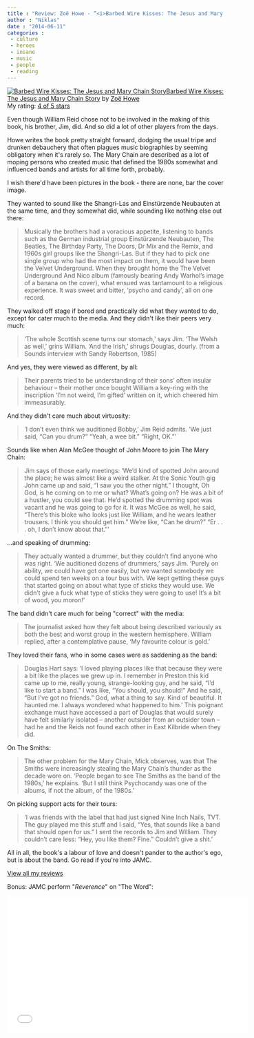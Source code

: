 ```yaml
---
title : "Review: Zoë Howe - ”<i>Barbed Wire Kisses: The Jesus and Mary Chain Story</i>”"
author : "Niklas"
date : "2014-06-11"
categories : 
 - culture
 - heroes
 - insane
 - music
 - people
 - reading
---
```


[![Barbed Wire Kisses: The Jesus and Mary Chain Story](http://d.gr-assets.com/books/1394405266m/21252921.jpg)](http://www.goodreads.com/book/show/21252921)[Barbed Wire Kisses: The Jesus and Mary Chain Story](http://www.goodreads.com/book/show/21252921) by [Zoë Howe](http://www.goodreads.com/author/show/5784274)  
My rating: [4 of 5 stars](http://www.goodreads.com/review/show/953441073)  
  
Even though William Reid chose not to be involved in the making of this book, his brother, Jim, did. And so did a lot of other players from the days.

Howe writes the book pretty straight forward, dodging the usual tripe and drunken debauchery that often plagues music biographies by seeming obligatory when it's rarely so. The Mary Chain are described as a lot of moping persons who created music that defined the 1980s somewhat and influenced bands and artists for all time forth, probably.

I wish there'd have been pictures in the book - there are none, bar the cover image.

They wanted to sound like the Shangri-Las and Einstürzende Neubauten at the same time, and they somewhat did, while sounding like nothing else out there:

> Musically the brothers had a voracious appetite, listening to bands such as the German industrial group Einstürzende Neubauten, The Beatles, The Birthday Party, The Doors, Dr Mix and the Remix, and 1960s girl groups like the Shangri-Las. But if they had to pick one single group who had the most impact on them, it would have been the Velvet Underground. When they brought home the The Velvet Underground And Nico album (famously bearing Andy Warhol’s image of a banana on the cover), what ensued was tantamount to a religious experience. It was sweet and bitter, ‘psycho and candy’, all on one record.

They walked off stage if bored and practically did what they wanted to do, except for cater much to the media. And they didn't like their peers very much:

> ‘The whole Scottish scene turns our stomach,’ says Jim. ‘The Welsh as well,’ grins William. ‘And the Irish,’ shrugs Douglas, dourly. (from a Sounds interview with Sandy Robertson, 1985)

And yes, they were viewed as different, by all:

> Their parents tried to be understanding of their sons’ often insular behaviour – their mother once bought William a key-ring with the inscription ‘I’m not weird, I’m gifted’ written on it, which cheered him immeasurably.

And they didn't care much about virtuosity:

> ‘I don’t even think we auditioned Bobby,’ Jim Reid admits. ‘We just said, “Can you drum?” “Yeah, a wee bit.” “Right, OK.”’

Sounds like when Alan McGee thought of John Moore to join The Mary Chain:

> Jim says of those early meetings: ‘We’d kind of spotted John around the place; he was almost like a weird stalker. At the Sonic Youth gig John came up and said, “I saw you the other night.” I thought, Oh God, is he coming on to me or what? What’s going on? He was a bit of a hustler, you could see that. He’d spotted the drumming spot was vacant and he was going to go for it. It was McGee as well, he said, “There’s this bloke who looks just like William, and he wears leather trousers. I think you should get him.” We’re like, “Can he drum?” “Er . . . oh, I don’t know about that.”’

...and speaking of drumming:

> They actually wanted a drummer, but they couldn’t find anyone who was right. ‘We auditioned dozens of drummers,’ says Jim. ‘Purely on ability, we could have got one easily, but we wanted somebody we could spend ten weeks on a tour bus with. We kept getting these guys that started going on about what type of sticks they would use. We didn’t give a fuck what type of sticks they were going to use! It’s a bit of wood, you moron!’

The band didn't care much for being "correct" with the media:

> The journalist asked how they felt about being described variously as both the best and worst group in the western hemisphere. William replied, after a contemplative pause, ‘My favourite colour is gold.’

They loved their fans, who in some cases were as saddening as the band:

> Douglas Hart says: ‘I loved playing places like that because they were a bit like the places we grew up in. I remember in Preston this kid came up to me, really young, strange-looking guy, and he said, “I’d like to start a band.” I was like, “You should, you should!” And he said, “But I’ve got no friends.” God, what a thing to say. Kind of beautiful. It haunted me. I always wondered what happened to him.’ This poignant exchange must have accessed a part of Douglas that would surely have felt similarly isolated – another outsider from an outsider town – had he and the Reids not found each other in East Kilbride when they did.

On The Smiths:

> The other problem for the Mary Chain, Mick observes, was that The Smiths were increasingly stealing the Mary Chain’s thunder as the decade wore on. ‘People began to see The Smiths as the band of the 1980s,’ he explains. ‘But I still think Psychocandy was one of the albums, if not the album, of the 1980s.’

On picking support acts for their tours:

> ‘I was friends with the label that had just signed Nine Inch Nails, TVT. The guy played me this stuff and I said, “Yes, that sounds like a band that should open for us.” I sent the records to Jim and William. They couldn’t care less: “Hey, you like them? Fine.” Couldn’t give a shit.’

All in all, the book's a labour of love and doesn't pander to the author's ego, but is about the band. Go read if you're into JAMC.  
  
[View all my reviews](http://www.goodreads.com/review/show/953441073)

Bonus: JAMC perform "_Reverence_" on "The Word":

<iframe width="560" height="315" src="//www.youtube-nocookie.com/embed/_VDLTqwSbVE?rel=0" frameborder="0" allowfullscreen></iframe>
